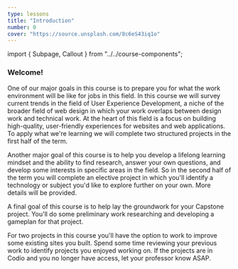 ```yaml
---
type: lessons
title: "Introduction"
number: 0
cover: "https://source.unsplash.com/8c6eS43iq1o"
---
```

import { Subpage, Callout } from "../../course-components";

<Subpage slug="intro">

### Welcome!

One of our major goals in this course is to prepare you for what the work environment will be like for jobs in this field. In this course we will survey current trends in the field of User Experience Development, a niche of the broader field of web design in which your work overlaps between design work and technical work. At the heart of this field is a focus on building high-quality, user-friendly experiences for websites and web applications. To apply what we're learning we will complete two structured projects in the first half of the term.

Another major goal of this course is to help you develop a lifelong learning mindset and the ability to find research, answer your own questions, and develop some interests in specific areas in the field. So in the second half of the term you will complete an elective project in which you'll identify a technology or subject you'd like to explore further on your own. More details will be provided.

A final goal of this course is to help lay the groundwork for your Capstone project. You'll do some preliminary work researching and developing a gameplan for that project.

For two projects in this course you'll have the option to work to improve some existing sites you built. Spend some time reviewing your previous work to identify projects you enjoyed working on. If the projects are in Codio and you no longer have access, let your professor know ASAP. 

</Subpage>
